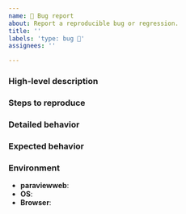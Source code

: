 ```yaml
---
name: 🐞 Bug report
about: Report a reproducible bug or regression.
title: ''
labels: 'type: bug 🐞'
assignees: ''

---
```

<!--
👋 Hello, and thank you for starting this contribution!
❓ If you are trying to submit a question for general support, please reach out on our discourse forum instead: https://discourse.paraview.org/c/web-support/10
🐞 If you do need to report a bug, please follow the template below to increase the chances of your report being looked at.
🧱 If adequate, assign one of the `Module: XXX` labels to your issue when creating it.
-->

### High-level description
<!-- A concise description of what the bug is. -->

### Steps to reproduce
<!--
Steps to reproduce the behavior. If applicable, use:
  * lists
  * code snippets
    ```js
    code here
    ```
-->

### Detailed behavior
<!--
A detailed description of what happens. If applicable, use:
  * screenshots (drag and drop)
  * live examples (ex: https://codepen.io/jourdain/pen/RQZWYa)
-->

### Expected behavior
<!-- A detailed description of what is expected to happen. -->

### Environment
- **paraviewweb**: <!-- ex: 14.0.0 -->
- **OS**: <!-- ex: Windows 10, iOS 13.6 -->
- **Browser**: <!-- ex: Chrome 89.0.4389.128 -->
